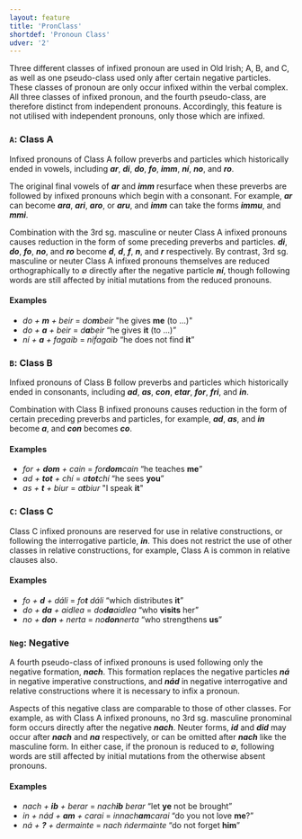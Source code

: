 ```yaml
---
layout: feature
title: 'PronClass'
shortdef: 'Pronoun Class'
udver: '2'
---
```


Three different classes of infixed pronoun are used in Old Irish; A, B, and C, as well as one pseudo-class used only after certain negative particles. These classes of pronoun are only occur infixed within the verbal complex. All three classes of infixed pronoun, and the fourth pseudo-class, are therefore distinct from independent pronouns. Accordingly, this feature is not utilised with independent pronouns, only those which are infixed.

### <a name="A">`A`</a>: Class A

Infixed pronouns of Class A follow preverbs and particles which historically ended in vowels, including _<b>ar</b>_, _<b>di</b>_, _<b>do</b>_, _<b>fo</b>_, _<b>imm</b>_, _<b>ní</b>_, _<b>no</b>_, and _<b>ro</b>_.

The original final vowels of _<b>ar</b>_ and _<b>imm</b>_ resurface when these preverbs are followed by infixed pronouns which begin with a consonant. For example, _<b>ar</b>_ can become _<b>ara</b>_, _<b>ari</b>_, _<b>aro</b>_, or _<b>aru</b>_, and _<b>imm</b>_ can take the forms _<b>immu</b>_, and _<b>mmi</b>_.

Combination with the 3rd sg. masculine or neuter Class A infixed pronouns causes reduction in the form of some preceding preverbs and particles. _<b>di</b>_, _<b>do</b>_, _<b>fo</b>_, _<b>no</b>_, and _<b>ro</b>_ become _<b>d</b>_, _<b>d</b>_, _<b>f</b>_, _<b>n</b>_, and _<b>r</b>_ respectively. By contrast, 3rd sg. masculine or neuter Class A infixed pronouns themselves are reduced orthographically to ∅ directly after the negative particle _<b>ní</b>_, though following words are still affected by initial mutations from the reduced pronouns.

#### Examples

* _do + <b>m</b> + beir_ = _do<b>m</b>beir_ "he gives <b>me</b> (to ...)"
* _do + <b>a</b> + beir_ = _d<b>a</b>beir_ “he gives <b>it</b> (to ...)”
* _ní + <b>a</b> + fagaib_ = _níḟagaib_ “he does not find <b>it</b>”

### <a name="B">`B`</a>: Class B

Infixed pronouns of Class B follow preverbs and particles which historically ended in consonants, including _<b>ad</b>_, _<b>as</b>_, _<b>con</b>_, _<b>etar</b>_, _<b>for</b>_, _<b>fri</b>_, and _<b>in</b>_.

Combination with Class B infixed pronouns causes reduction in the form of certain preceding preverbs and particles, for example, _<b>ad</b>_, _<b>as</b>_, and _<b>in</b>_ become _<b>a</b>_, and _<b>con</b>_ becomes _<b>co</b>_.

#### Examples

* _for + <b>dom</b> + cain_ = _for<b>dom</b>cain_ “he teaches <b>me</b>”
* _ad + <b>tot</b> + chí_ = _a<b>tot</b>chí_ “he sees <b>you</b>”
* _as + <b>t</b> + biur_ = _a<b>t</b>biur_ "I speak <b>it</b>"

### <a name="C">`C`</a>: Class C

Class C infixed pronouns are reserved for use in relative constructions, or following the interrogative particle, _<b>in</b>_. This does not restrict the use of other classes in relative constructions, for example, Class A is common in relative clauses also.

#### Examples

* _fo + <b>d</b> + dáli_ = _fo<b>t</b> dáli_ “which distributes <b>it</b>”
* _do + <b>da</b> + aidlea_ = _do<b>da</b>aidlea_ “who <b>visits</b> her”
* _no + <b>don</b> + nerta_ = _no<b>don</b>nerta_ “who strengthens <b>us</b>”

### <a name="Neg">`Neg`</a>: Negative

A fourth pseudo-class of infixed pronouns is used following only the negative formation, _<b>nach</b>_. This formation replaces the negative particles _<b>ná</b>_ in negative imperative constructions, and _<b>nád</b>_ in negative interrogative and relative constructions where it is necessary to infix a pronoun.

Aspects of this negative class are comparable to those of other classes. For example, as with Class A infixed pronouns, no 3rd sg. masculine pronominal form occurs directly after the negative _<b>nach</b>_. Neuter forms, _<b>id</b>_ and _<b>did</b>_ may occur after _<b>nach</b>_ and _<b>na</b>_ respectively, or can be omitted after _<b>nach</b>_ like the masculine form. In either case, if the pronoun is reduced to ∅, following words are still affected by initial mutations from the otherwise absent pronouns.

#### Examples

* _nach + <b>ib</b> + berar_ = _nach<b>ib</b> berar_ “let <b>ye</b> not be brought”
* _in + nád + <b>am</b> + carai_ = _innach<b>am</b>carai_ “do you not love <b>me</b>?”
* _ná + <b>?</b> + dermainte_ = _nach ṅdermainte_ “do not forget <b>him</b>”

